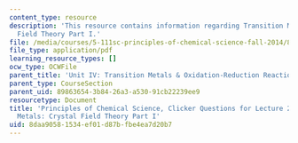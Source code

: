 ```yaml
---
content_type: resource
description: 'This resource contains information regarding Transition Metals: Crystal
  Field Theory Part I.'
file: /media/courses/5-111sc-principles-of-chemical-science-fall-2014/8daa90581534ef01d87bfbe4ea7d20b7_MIT5_111F14_Lec28Clkr.pdf
file_type: application/pdf
learning_resource_types: []
ocw_type: OCWFile
parent_title: 'Unit IV: Transition Metals & Oxidation-Reduction Reactions'
parent_type: CourseSection
parent_uid: 89863654-3b84-26a3-a530-91cb22239ee9
resourcetype: Document
title: 'Principles of Chemical Science, Clicker Questions for Lecture 28: Transition
  Metals: Crystal Field Theory Part I'
uid: 8daa9058-1534-ef01-d87b-fbe4ea7d20b7
---
```

